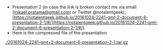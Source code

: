 * Presentation 2 (in case the link is broken contact me via email (mikael.pratama@gmail.com) or Twitter @notalentgeek), [https://notalentgeek.github.io/20161024-2241-gmt-2-document-6-presentation-2-1/#/](https://notalentgeek.github.io/20161024-2241-gmt-2-document-6-presentation-2-1/#/).
* Here is the compressed file of the presentation.

[./20161024-2241-gmt+2-document-6-presentation-2-1.tar.gz](./20161024-2241-gmt+2-document-6-presentation-2-1.tar.gz)